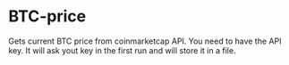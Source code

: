 # BTC-price
Gets current BTC price from coinmarketcap API. You need to have the API key. It will ask yout key in the first run and will store it in a file.

